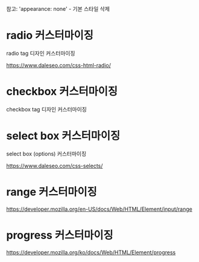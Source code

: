 참고: 'appearance: none' - 기본 스타일 삭제

# radio 커스터마이징

radio tag 디자인 커스터마이징

https://www.daleseo.com/css-html-radio/

# checkbox 커스터마이징

checkbox tag 디자인 커스터마이징

# select box 커스터마이징

select box (options) 커스터마이징

https://www.daleseo.com/css-selects/

# range 커스터마이징

https://developer.mozilla.org/en-US/docs/Web/HTML/Element/input/range

# progress 커스터마이징

https://developer.mozilla.org/ko/docs/Web/HTML/Element/progress
